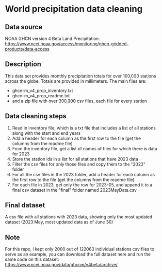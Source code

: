 # World precipitation data cleaning
## Data source
NOAA GHCN version 4 Beta Land Precipitation: https://www.ncei.noaa.gov/access/monitoring/ghcn-gridded-products/data-access

## Description
This data set provides monthly precipitation totals for over 100,000 stations across the globe. Totals are provided in millimeters.
The main files are:
- ghcn-m_v4_prcp_inventory.txt
- ghcn-m_v4_prcp_readme.txt
- and a zip file with over 300,000 csv files, each file for every station

## Data cleaning steps

1. Read in inventory file, which is a txt file that includes a list of all stations along with the start and end years
2. Add a header for each column as the first row to the file (get the columns from the readme file)
3. From the inventory file, get a list of names of files for which there is data for 2023
4. Store the station ids in a list for all stations that have 2023 data
5. Filter the csv files for only those files and copy them to the "2023" folder
6. For all the csv files in the 2023 folder, add a header for each column as the first row to the file (get the columns from the readme file)
7. For each file in 2023, get only the row for 2023-05, and append it to a final csv dataset in the "final" folder named 2023MayData.csv

## Final dataset
A csv file with all stations with 2023 data, showing only the most updated dataset (2023 May, most updated data as of June 30) 

## Note 
For this repo, I kept only 2000 out of 122063 individual stations csv files to serve as an example, you can download the full dataset here and run the same code on this dataset: https://www.ncei.noaa.gov/data/ghcnm/v4beta/archive/



